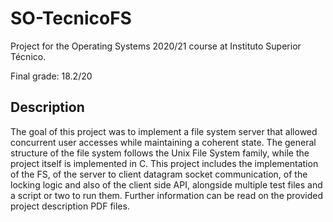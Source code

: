 # SO-TecnicoFS
Project for the Operating Systems 2020/21 course at Instituto Superior Técnico.

Final grade: 18.2/20

## Description

The goal of this project was to implement a file system server that allowed concurrent user accesses while maintaining a coherent state. The general structure of the file system follows the Unix File System family, while the project itself is implemented in C. This project includes the implementation of the FS, of the server to client datagram socket communication, of the locking logic and also of the client side API, alongside multiple test files and a script or two to run them. Further information can be read on the provided project description PDF files. 
